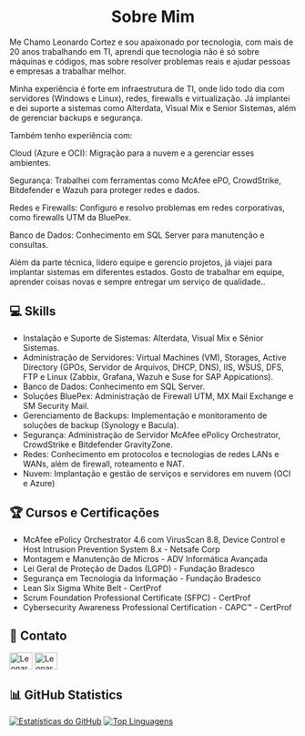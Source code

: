 <h1 align="center">Sobre Mim</h1>
</p>

Me Chamo Leonardo Cortez e sou apaixonado por tecnologia, com mais de 20 anos trabalhando em TI, aprendi que tecnologia não é só sobre máquinas e códigos, mas sobre resolver problemas reais e ajudar pessoas e empresas a trabalhar melhor.

Minha experiência é forte em infraestrutura de TI, onde lido todo dia com servidores (Windows e Linux), redes, firewalls e virtualização. Já implantei e dei suporte a sistemas como Alterdata, Visual Mix e Senior Sistemas, além de gerenciar backups e segurança.

Também tenho experiência com:

Cloud (Azure e OCI): Migração para a nuvem e a gerenciar esses ambientes.

Segurança: Trabalhei com ferramentas como McAfee ePO, CrowdStrike, Bitdefender e Wazuh para proteger redes e dados.

Redes e Firewalls: Configuro e resolvo problemas em redes corporativas, como firewalls UTM da BluePex.

Banco de Dados: Conhecimento em SQL Server para manutenção e consultas.

Além da parte técnica, lidero equipe e gerencio projetos, já viajei para implantar sistemas em diferentes estados. Gosto de trabalhar em equipe, aprender coisas novas e sempre entregar um serviço de qualidade..

## 💻 Skills
- Instalação e Suporte de Sistemas: Alterdata, Visual Mix e Sênior Sistemas.
- Administração de Servidores: Virtual Machines (VM), Storages, Active Directory (GPOs, Servidor de Arquivos, DHCP, DNS), IIS, WSUS, DFS, FTP e Linux (Zabbix, Grafana, Wazuh e Suse for SAP Appications).
- Banco de Dados: Conhecimento em SQL Server.
- Soluções BluePex: Administração de Firewall UTM, MX Mail Exchange e SM Security Mail.
- Gerenciamento de Backups: Implementação e monitoramento de soluções de backup (Synology e Bacula).
- Segurança: Administração de Servidor McAfee ePolicy Orchestrator, CrowdStrike e Bitdefender GravityZone.
- Redes: Conhecimento em protocolos e tecnologias de redes LANs e WANs, além de firewall, roteamento e NAT.
- Nuvem: Implantação e gestão de serviços e servidores em nuvem (OCI e Azure)

## 🏆 Cursos e Certificações
- McAfee ePolicy Orchestrator 4.6 com VirusScan 8.8, Device Control e Host Intrusion Prevention System 8.x - Netsafe Corp
- Montagem e Manutenção de Micros - ADV Informática Avançada
- Lei Geral de Proteção de Dados (LGPD) - Fundação Bradesco
- Segurança em Tecnologia da Informação - Fundação Bradesco
- Lean Six Sigma White Belt - CertProf
- Scrum Foundation Professional Certificate (SFPC) - CertProf
- Cybersecurity Awareness Professional Certification - CAPC™ -  CertProf


## 📌 Contato
<a href="https://www.linkedin.com/in/leonardo-cortez-0abb0a53/" rel="nofollow"><img align="center" src="https://raw.githubusercontent.com/rahuldkjain/github-profile-readme-generator/master/src/images/icons/Social/linked-in-alt.svg" alt="Leonardo Cortez Linkedin" height="30" width="40" style="max-width: 100%;"></a> <a href="mailto:leonardocortez@gmail.com" rel="nofollow"><img align="center" src="https://github.com/CortezRJ/Icones/blob/main/outlook-svgrepo-com.svg" alt="Leonardo Cortez Email" height="30" width="40" style="max-width: 100%;"></a>

## 📊 GitHub Statistics

[![Estatísticas do GitHub](https://github-readme-stats.vercel.app/api?username=CortezRJ&show_icons=true&theme=dark)](https://github.com/anuraghazra/github-readme-stats)
[![Top Linguagens](https://github-readme-stats.vercel.app/api/top-langs/?username=CortezRJ&layout=compact&theme=dark)](https://github.com/anuraghazra/github-readme-stats)
